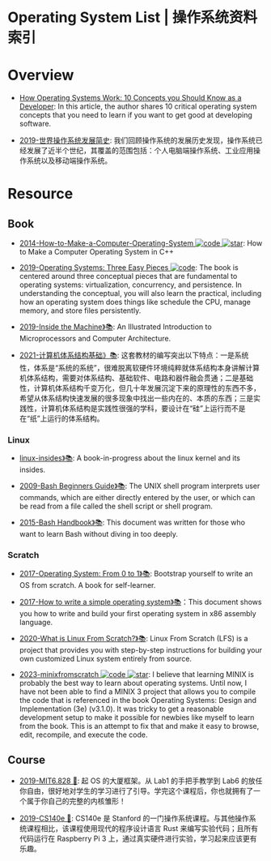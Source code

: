 # Operating System List | 操作系统资料索引

# Overview

- [How Operating Systems Work: 10 Concepts you Should Know as a Developer](https://parg.co/UVV): In this article, the author shares 10 critical operating system concepts that you need to learn if you want to get good at developing software.

- [2019-世界操作系统发展简史](https://mp.weixin.qq.com/s/lQYtuTkc1tzP7pejMYMCWg): 我们回顾操作系统的发展历史发现，操作系统已经发展了近半个世纪，其覆盖的范围包括：个人电脑端操作系统、工业应用操作系统以及移动端操作系统。

# Resource

## Book

- [2014-How-to-Make-a-Computer-Operating-System ![code](https://ng-tech.icu/assets/code.svg) ![star](https://img.shields.io/github/stars/SamyPesse/How-to-Make-a-Computer-Operating-System)](https://github.com/SamyPesse/How-to-Make-a-Computer-Operating-System): How to Make a Computer Operating System in C++

- [2019-Operating Systems: Three Easy Pieces ![code](https://ng-tech.icu/assets/code.svg)](http://pages.cs.wisc.edu/~remzi/OSTEP/): The book is centered around three conceptual pieces that are fundamental to operating systems: virtualization, concurrency, and persistence. In understanding the conceptual, you will also learn the practical, including how an operating system does things like schedule the CPU, manage memory, and store files persistently.

- [2019-Inside the Machine》📚](http://joe90.yolasite.com/resources/InsidetheMachine.pdf): An Illustrated Introduction to Microprocessors and Computer Architecture.

- [2021-计算机体系结构基础》📚](https://foxsen.github.io/archbase/): 这套教材的编写突出以下特点：一是系统性，体系是“系统的系统”，很难脱离软硬件环境纯粹就体系结构本身讲解计算机体系结构，需要对体系结构、基础软件、电路和器件融会贯通；二是基础性，计算机体系结构千变万化，但几十年发展沉淀下来的原理性的东西不多，希望从体系结构快速发展的很多现象中找出一些内在的、本质的东西；三是实践性，计算机体系结构是实践性很强的学科，要设计在“硅”上运行而不是在“纸”上运行的体系结构。

### Linux

- [linux-insides》📚](https://github.com/0xAX/linux-insides): A book-in-progress about the linux kernel and its insides.

- [2009-Bash Beginners Guide》📚](http://www.tldp.org/LDP/Bash-Beginners-Guide/html/sect_01_01.html): The UNIX shell program interprets user commands, which are either directly entered by the user, or which can be read from a file called the shell script or shell program.

- [2015-Bash Handbook》📚](https://github.com/denysdovhan/bash-handbook): This document was written for those who want to learn Bash without diving in too deeply.

### Scratch

- [2017-Operating System: From 0 to 1》📚](https://github.com/tuhdo/os01): Bootstrap yourself to write an OS from scratch. A book for self-learner.

- [2017-How to write a simple operating system》📚](http://mikeos.sourceforge.net/write-your-own-os.html)：This document shows you how to write and build your first operating system in x86 assembly language.

- [2020-What is Linux From Scratch?》📚](http://www.linuxfromscratch.org/lfs/): Linux From Scratch (LFS) is a project that provides you with step-by-step instructions for building your own customized Linux system entirely from source.

- [2023-minixfromscratch ![code](https://ng-tech.icu/assets/code.svg) ![star](https://img.shields.io/github/stars/o-oconnell/minixfromscratch)](https://github.com/o-oconnell/minixfromscratch): I believe that learning MINIX is probably the best way to learn about operating systems. Until now, I have not been able to find a MINIX 3 project that allows you to compile the code that is referenced in the book Operating Systems: Design and Implementation (3e) (v3.1.0). It was tricky to get a reasonable development setup to make it possible for newbies like myself to learn from the book. This is an attempt to fix that and make it easy to browse, edit, recompile, and execute the code.

## Course

- [2019-MIT6.828 🎥](https://zhuanlan.zhihu.com/p/74028717): 起 OS 的大厦框架。从 Lab1 的手把手教学到 Lab6 的放任你自由，很好地对学生的学习进行了引导。学完这个课程后，你也就拥有了一个属于你自己的完整的内核雏形！

- [2019-CS140e 🎥](http://web.stanford.edu/class/cs140e/): CS140e 是 Stanford 的一门操作系统课程。与其他操作系统课程相比，该课程使用现代的程序设计语言 Rust 来编写实验代码；且所有代码运行在 Raspberry Pi 3 上，通过真实硬件进行实验，学习起来应该更有乐趣。
